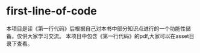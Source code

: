 # first-line-of-code
本项目是读《第一行代码》后根据自己对本书中部分知识点进行的一个功能性储备。仅供大家学习交流。
本项目中包含《第一行代码》的pdf,大家可以在asset目录下查看。
